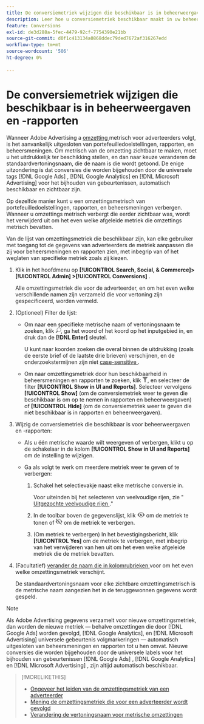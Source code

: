 ```yaml
---
title: De conversiemetriek wijzigen die beschikbaar is in beheerweergaven en -rapporten
description: Leer hoe u conversiemetriek beschikbaar maakt in uw beheerweergaven en -rapporten.
feature: Conversions
exl-id: de3d288a-5fec-4479-92cf-7754390e21bb
source-git-commit: d0f1c413134a0868ddec79ded7672af316267edd
workflow-type: tm+mt
source-wordcount: '506'
ht-degree: 0%

---
```


# De conversiemetriek wijzigen die beschikbaar is in beheerweergaven en -rapporten

Wanneer Adobe Advertising a [ omzetting ](/help/search-social-commerce/glossary.md#c-d) metrisch voor adverteerders volgt, is het aanvankelijk uitgesloten van portefeuilledoelstellingen, rapporten, en beheersmeningen. Om metrisch van de omzetting zichtbaar te maken, moet u het uitdrukkelijk ter beschikking stellen, en dan naar keuze veranderen de standaardvertoningsnaam, die de naam is die wordt getoond. De enige uitzondering is dat conversies die worden bijgehouden door de universele tags [!DNL Google Ads] , [!DNL Google Analytics] en [!DNL Microsoft Advertising] voor het bijhouden van gebeurtenissen, automatisch beschikbaar en zichtbaar zijn.

Op dezelfde manier kunt u een omzettingsmetrisch van portefeuilledoelstellingen, rapporten, en beheersmeningen verbergen. Wanneer u omzettings metrisch verbergt die eerder zichtbaar was, wordt het verwijderd uit om het even welke afgeleide metriek die omzettings metrisch bevatten.

Van de lijst van omzettingsmetriek die beschikbaar zijn, kan elke gebruiker met toegang tot de gegevens van adverteerders de metriek aanpassen die zij voor beheersmeningen en rapporten zien, met inbegrip van of het weglaten van specifieke metriek zoals zij kiezen.

1. Klik in het hoofdmenu op **[!UICONTROL Search, Social, & Commerce]> [!UICONTROL Admin] >[!UICONTROL Conversions]** .

   Alle omzettingsmetriek die voor de adverteerder, en om het even welke verschillende namen zijn verzameld die voor vertoning zijn gespecificeerd, worden vermeld.

1. (Optioneel) Filter de lijst:

   * Om naar een specifieke metrische naam of vertoningsnaam te zoeken, klik ![&#128279;](/help/search-social-commerce/assets/search.png " Onderzoek "), ga het woord of het koord op het inputgebied in, en druk dan de **[!DNL Enter]** sleutel.

     U kunt naar koorden zoeken die overal binnen de uitdrukking (zoals de eerste brief of de laatste drie brieven) verschijnen, en de onderzoekstermijnen zijn niet [ case-sensitive ](/help/search-social-commerce/glossary.md#c-d).

   * Om naar omzettingsmetriek door hun beschikbaarheid in beheersmeningen en rapporten te zoeken, klik ![&#128279;](/help/search-social-commerce/assets/filter.png " Filter van de Filter "), en selecteer de filter **[!UICONTROL Show in UI and Reports]**.  Selecteer vervolgens **[!UICONTROL Show]** (om de conversiemetriek weer te geven die beschikbaar is om op te nemen in rapporten en beheerweergaven) of **[!UICONTROL Hide]** (om de conversiemetriek weer te geven die niet beschikbaar is in rapporten en beheerweergaven).

1. Wijzig de conversiemetriek die beschikbaar is voor beheerweergaven en -rapporten:

   * Als u één metrische waarde wilt weergeven of verbergen, klikt u op de schakelaar in de kolom **[!UICONTROL Show in UI and Reports]** om de instelling te wijzigen.

   * Ga als volgt te werk om meerdere metriek weer te geven of te verbergen:

      1. Schakel het selectievakje naast elke metrische conversie in.

         Voor uiteinden bij het selecteren van veelvoudige rijen, zie &quot;[ Uitgezochte veelvoudige rijen ](/help/search-social-commerce/common-tasks/navigation-editing-selection/multiple-rows-select.md).&quot;

      1. In de toolbar boven de gegevenslijst, klik ![ tonen ](/help/search-social-commerce/assets/show.png " ") om de metriek te tonen of ![Verbergen](/help/search-social-commerce/assets/hide.png "Verbergen") om de metriek te verbergen.

      1. (Om metriek te verbergen) In het bevestigingsbericht, klik **[!UICONTROL Yes]** om de metriek te verbergen, met inbegrip van het verwijderen van hen uit om het even welke afgeleide metriek die de metriek bevatten.

1. (Facultatief) [ verander de naam die in kolomrubrieken ](conversion-metric-edit-display-name.md) voor om het even welke omzettingsmetriek verschijnt.

   De standaardvertoningsnaam voor elke zichtbare omzettingsmetrisch is de metrische naam aangezien het in de teruggewonnen gegevens wordt gespeld.

>[!NOTE]
>
>Als Adobe Advertising gegevens verzamelt voor nieuwe omzettingsmetriek, dan worden de nieuwe metriek — behalve omzettingen die door [!DNL Google Ads] worden gevolgd, [!DNL Google Analytics], en [!DNL Microsoft Advertising] universele gebeurtenis volgmarkeringen — automatisch uitgesloten van beheersmeningen en rapporten tot u hen omvat. Nieuwe conversies die worden bijgehouden door de universele labels voor het bijhouden van gebeurtenissen [!DNL Google Ads] , [!DNL Google Analytics] en [!DNL Microsoft Advertising] , zijn altijd automatisch beschikbaar.

>[!MORELIKETHIS]
>
>* [ Ongeveer het leiden van de omzettingsmetriek van een adverteerder ](conversion-metric-about.md)
>* [ Mening de omzettingsmetriek die voor een adverteerder wordt gevolgd ](conversion-metric-view-tracked.md)
>* [ Verandering de vertoningsnaam voor metrische omzettingen ](conversion-metric-edit-display-name.md)
